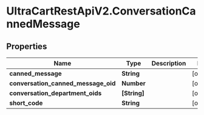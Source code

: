 # UltraCartRestApiV2.ConversationCannedMessage

## Properties

Name | Type | Description | Notes
------------ | ------------- | ------------- | -------------
**canned_message** | **String** |  | [optional] 
**conversation_canned_message_oid** | **Number** |  | [optional] 
**conversation_department_oids** | **[String]** |  | [optional] 
**short_code** | **String** |  | [optional] 



